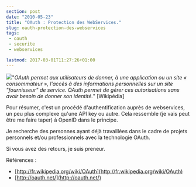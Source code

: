 ```yaml
---
section: post
date: "2010-05-23"
title: "OAuth : Protection des WebServices."
slug: oauth-protection-des-webservices
tags:
 - oauth
 - securite
 - webservices

lastmod: 2017-03-01T11:27:26+01:00
---
```


[![](http://static.zenithar.org/wp-content/uploads/2010/05/My-Endpoints.png)](http://static.zenithar.org/wp-content/uploads/2010/05/My-Endpoints.png)"_OAuth permet aux utilisateurs de donner, à une application ou un site « consommateur », l'accès à des informations personnelles sur un site "fournisseur" de service. OAuth permet de gérer ces autorisations sans avoir besoin de donner son identité._" [Wikipédia]

Pour résumer, c'est un procédé d'authentification auprès de webservices, un peu plus complexe qu'une API key ou autre. Cela ressemble (je vais peut être me faire taper) à OpenID dans le principe.

Je recherche des personnes ayant déjà travaillées dans le cadre de projets personnels et/ou professionnels avec la technologie OAuth.

Si vous avez des retours, je suis preneur.

Références :

  * [http://fr.wikipedia.org/wiki/OAuth](http://fr.wikipedia.org/wiki/OAuth)
  * [http://oauth.net/](http://oauth.net/)





